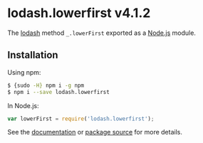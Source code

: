 # lodash.lowerfirst v4.1.2

The [lodash](https://lodash.com/) method `_.lowerFirst` exported as a [Node.js](https://nodejs.org/) module.

## Installation

Using npm:
```bash
$ {sudo -H} npm i -g npm
$ npm i --save lodash.lowerfirst
```

In Node.js:
```js
var lowerFirst = require('lodash.lowerfirst');
```

See the [documentation](https://lodash.com/docs#lowerFirst) or [package source](https://github.com/lodash/lodash/blob/4.1.2-npm-packages/lodash.lowerfirst) for more details.
